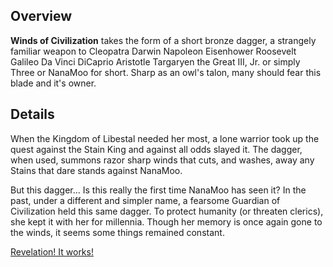 <!-- title: Winds of Civilization -->
<!-- quote: Somebody's hurting you. I hurt them back -->
<!-- chapters: -1 -->
<!-- images: (Nanamoo's first time wielding Winds of Civilization), (Winds of Civilization as viewed from the inventory), (Winds of Civilization's ability activated) -->
<!-- model: true -->

## Overview

**Winds of Civilization** takes the form of a short bronze dagger, a strangely familiar weapon to Cleopatra Darwin Napoleon Eisenhower Roosevelt Galileo Da Vinci DiCaprio Aristotle Targaryen the Great III, Jr. or simply Three or NanaMoo for short. Sharp as an owl's talon, many should fear this blade and it's owner.

## Details

When the Kingdom of Libestal needed her most, a lone warrior took up the quest against the Stain King and against all odds slayed it. The dagger, when used, summons razor sharp winds that cuts, and washes, away any Stains that dare stands against NanaMoo.

But this dagger... Is this really the first time NanaMoo has seen it? In the past, under a different and simpler name, a fearsome Guardian of Civilization held this same dagger. To protect humanity (or threaten clerics), she kept it with her for millennia. Though her memory is once again gone to the winds, it seems some things remained constant.

[Revelation! It works!](#embed:https://youtu.be/oq_4QZacuso?t=7816)
